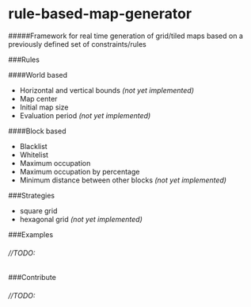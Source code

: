 # rule-based-map-generator
#####Framework for real time generation of grid/tiled maps based on a previously defined set of constraints/rules

###Rules

####World based
- Horizontal and vertical bounds *(not yet implemented)*
- Map center
- Initial map size
- Evaluation period *(not yet implemented)*

####Block based
- Blacklist
- Whitelist
- Maximum occupation
- Maximum occupation by percentage
- Minimum distance between other blocks *(not yet implemented)*

###Strategies
- square grid
- hexagonal grid *(not yet implemented)*

###Examples

###### //TODO:


###Contribute

###### //TODO:
